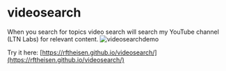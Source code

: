# videosearch
When you search for topics video search will search my YouTube channel (LTN Labs) for relevant content.
![videosearchdemo](https://github.com/rftheisen/videosearch/assets/52935050/5a810e88-20fe-46cd-b6da-03b179c491e3)

Try it here: [https://rftheisen.github.io/videosearch/](https://rftheisen.github.io/videosearch/)
